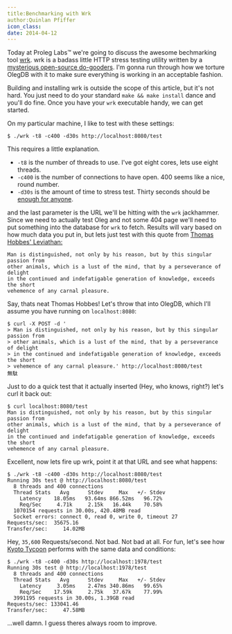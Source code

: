 ```yaml
---
title:Benchmarking with Wrk
author:Quinlan Pfiffer
icon_class:
date: 2014-04-12
---
```


Today at Proleg Labs&trade; we're going to discuss the awesome bechmarking tool
[wrk](https://github.com/wg/wrk). wrk is a badass little HTTP stress testing
utility written by a [mysterious open-source do-gooders](http://glozer.net/).
I'm gonna run through how we torture OlegDB with it to make sure everything is
working in an acceptable fashion.

Building and installing wrk is outside the scope of this article, but it's not
hard. You just need to do your standard `make && make install` dance and you'll
do fine. Once you have your `wrk` executable handy, we can get started.

On my particular machine, I like to test with these settings:

````
$ ./wrk -t8 -c400 -d30s http://localhost:8080/test
````

This requires a little explanation.

* `-t8` is the number of threads to use. I've got eight cores, lets use eight threads.
* `-c400` is the number of connections to have open. 400 seems like a nice, round number.
* `-d30s` is the amount of time to stress test. Thirty seconds should be [enough for anyone](http://quoteinvestigator.com/2011/09/08/640k-enough/).

and the last parameter is the URL we'll be hitting with the `wrk` jackhammer.
Since we need to actually test Oleg and not some 404 page we'll need to put
something into the database for `wrk` to fetch. Results will vary based on how
much data you put in, but lets just test with this quote from <a href="http://en.wikipedia.org/wiki/Leviathan_(book)">
Thomas Hobbes' Leviathan:</a>

````
Man is distinguished, not only by his reason, but by this singular passion from
other animals, which is a lust of the mind, that by a perseverance of delight
in the continued and indefatigable generation of knowledge, exceeds the short
vehemence of any carnal pleasure.
````

Say, thats neat Thomas Hobbes! Let's throw that into OlegDB, which I'll assume
you have running on `localhost:8080`:

````
$ curl -X POST -d '
> Man is distinguished, not only by his reason, but by this singular passion from
> other animals, which is a lust of the mind, that by a perseverance of delight
> in the continued and indefatigable generation of knowledge, exceeds the short
> vehemence of any carnal pleasure.' http://localhost:8080/test
無駄
````

Just to do a quick test that it actually inserted (Hey, who knows, right?) let's
curl it back out:

````
$ curl localhost:8080/test
Man is distinguished, not only by his reason, but by this singular passion from
other animals, which is a lust of the mind, that by a perseverance of delight
in the continued and indefatigable generation of knowledge, exceeds the short
vehemence of any carnal pleasure.
````

Excellent, now lets fire up wrk, point it at that URL and see what happens:

````
$ ./wrk -t8 -c400 -d30s http://localhost:8080/test
Running 30s test @ http://localhost:8080/test
  8 threads and 400 connections
  Thread Stats   Avg      Stdev     Max   +/- Stdev
    Latency    18.05ms   93.64ms 866.52ms   96.72%
    Req/Sec     4.71k     2.15k   16.44k    70.58%
  1070154 requests in 30.00s, 420.48MB read
  Socket errors: connect 0, read 0, write 0, timeout 27
Requests/sec:  35675.16
Transfer/sec:     14.02MB
````

Hey, <code>35,600</code> Requests/second. Not bad. Not bad at all. For fun, let's see how
[Kyoto Tycoon](http://fallabs.com/kyototycoon/) performs with the same data and
conditions:

````
$ ./wrk -t8 -c400 -d30s http://localhost:1978/test
Running 30s test @ http://localhost:1978/test
  8 threads and 400 connections
  Thread Stats   Avg      Stdev     Max   +/- Stdev
    Latency     3.05ms    2.47ms 340.86ms   99.65%
    Req/Sec    17.59k     2.75k   37.67k    77.99%
  3991195 requests in 30.00s, 1.39GB read
Requests/sec: 133041.46
Transfer/sec:     47.58MB
````

...well damn. I guess theres always room to improve.
